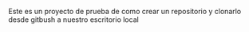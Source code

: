 Este es un proyecto de prueba de como crear un repositorio y clonarlo desde gitbush a nuestro escritorio local
